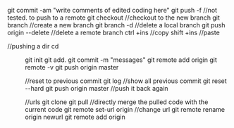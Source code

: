 git commit -am "write comments of edited coding here"
git push -f <remote> <branch> //not tested. to push to a remote
git checkout <branch> //checkout to the new branch
git branch <newBranch> //create a new branch
git branch -d <branch> //delete a local branch
git push origin --delete <branch> //delete a remote branch
ctrl +ins //copy
shift +ins //paste

//pushing a dir
cd <dir>
git init
git add.
git commit -m "messages"
git remote add origin <url>
git remote -v
git push origin master

//reset to previous commit
git log //show all previous commit
git reset --hard <hash of commit>
git push origin master //push it back again

//urls
git clone <url>
git pull <url> //directly merge the pulled code with the current code
git remote set-url origin <url> //change url
git remote rename origin newurl <url>
git remote add origin <url>
